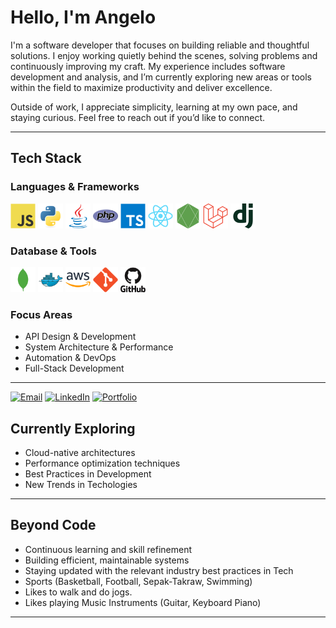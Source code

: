 # Hello, I'm Angelo

I'm a software developer that focuses on building reliable and thoughtful solutions. I enjoy working quietly behind the scenes, solving problems and continuously improving my craft. My experience includes software development and analysis, and I’m currently exploring new areas or tools within the field to maximize productivity and deliver excellence.

Outside of work, I appreciate simplicity, learning at my own pace, and staying curious.
Feel free to reach out if you’d like to connect.

---

## Tech Stack

### Languages & Frameworks
<img src="icons/javascript.svg" width="40" height="40" alt="JavaScript"/> <img src="icons/python.svg" width="40" height="40" alt="Python"/> <img src="icons/java.svg" width="40" height="40" alt="Java"/> <img src="icons/php.svg" width="40" height="40" alt="PHP"/> <img src="icons/typescript.svg" width="40" height="40" alt="TypeScript"/> <img src="icons/react.svg" width="40" height="40" alt="React"/> <img src="icons/nodejs.svg" width="40" height="40" alt="Node.js"/> <img src="icons/laravel.svg" width="40" height="40" alt="Laravel"/> <img src="icons/django.svg" width="40" height="40" alt="Django"/>

### Database & Tools
<img src="icons/mongodb.svg" width="40" height="40" alt="MongoDB"/> <img src="icons/docker.svg" width="40" height="40" alt="Docker"/> <img src="icons/aws.svg" width="40" height="40" alt="AWS"/> <img src="icons/git.svg" width="40" height="40" alt="Git"/> <img src="icons/github.svg" width="40" height="40" alt="GitHub"/>

### Focus Areas
- API Design & Development
- System Architecture & Performance
- Automation & DevOps
- Full-Stack Development

---

[![Email](https://img.shields.io/badge/Email-%23D14836.svg?style=flat&logo=Gmail&logoColor=white)](mailto:aace70074@gmail.com)  [![LinkedIn](https://img.shields.io/badge/LinkedIn-%230A66C2.svg?style=flat&logo=LinkedIn&logoColor=white)](https://www.linkedin.com/in/angelo-charles-eron-blazado)  [![Portfolio](https://img.shields.io/badge/Resume-%2347A248.svg?style=flat&logo=resume&logoColor=white)](https://my-portfolio-sigma-lemon-61.vercel.app/)

## Currently Exploring

- Cloud-native architectures
- Performance optimization techniques
- Best Practices in Development
- New Trends in Techologies

---

## Beyond Code

- Continuous learning and skill refinement
- Building efficient, maintainable systems
- Staying updated with the relevant industry best practices in Tech
- Sports (Basketball, Football, Sepak-Takraw, Swimming)
- Likes to walk and do jogs.
- Likes playing Music Instruments (Guitar, Keyboard Piano)


---